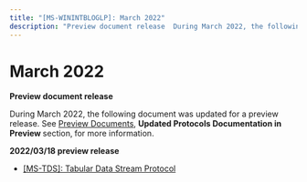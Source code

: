 ```yaml
---
title: "[MS-WININTBLOGLP]: March 2022"
description: "Preview document release  During March 2022, the following document was updated for a preview release. See Preview Documents, Updated Protocols"
---
```


# March 2022

<p> </p>
<p><b>Preview document release</b></p>

<p>During March 2022,
the following document was updated for a preview release. See <span><a href="https://docs.microsoft.com/en-us/openspecs/sql_server_protocols/ms-sqlprotlp/9523bb93-328f-4e27-9b1b-a0aab77ebcf0">Preview
Documents</a></span>, <b>Updated Protocols Documentation in Preview </b>section,<b>
</b>for more information. </p>

<p><b>2022/03/18 preview release</b></p>

<ul><li><p><span><span> 
</span></span><span><a href="https://winprotocoldoc.blob.core.windows.net/productionwindowsarchives/MS-TDS/%5bMS-TDS%5d-220318-diff.pdf">[MS-TDS]:
Tabular Data Stream Protocol</a></span></p>

</li></ul>
                